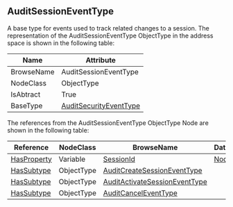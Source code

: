<!-- objecttype -->
## AuditSessionEventType
A base type for events used to track related changes to a session.
The representation of the AuditSessionEventType ObjectType in the address space is shown in the following table:  

|Name|Attribute|
|---|---|
|BrowseName|AuditSessionEventType|
|NodeClass|ObjectType|
|IsAbtract|True|
|BaseType|[AuditSecurityEventType](../../../Part5/ObjectTypes/AuditSecurityEventType/readme.md)|

The references from the AuditSessionEventType ObjectType Node are shown in the following table:  

|Reference|NodeClass|BrowseName|DataType|TypeDefinition|ModellingRule|
|---|---|---|---|---|---|
|[HasProperty](../../../Part3/ReferenceTypes/HasProperty/readme.md)|Variable|[SessionId](#SessionId)|[NodeId](../../../Part3/DataTypes/NodeId/readme.md)|[PropertyType](../../Part5/VariableTypes/PropertyType/readme.md)|[Mandatory](../../Objects/Mandatory/readme.md)|
|[HasSubtype](../../../Part3/ReferenceTypes/HasSubtype/readme.md)|ObjectType|[AuditCreateSessionEventType](#AuditCreateSessionEventType)||||
|[HasSubtype](../../../Part3/ReferenceTypes/HasSubtype/readme.md)|ObjectType|[AuditActivateSessionEventType](#AuditActivateSessionEventType)||||
|[HasSubtype](../../../Part3/ReferenceTypes/HasSubtype/readme.md)|ObjectType|[AuditCancelEventType](#AuditCancelEventType)||||


